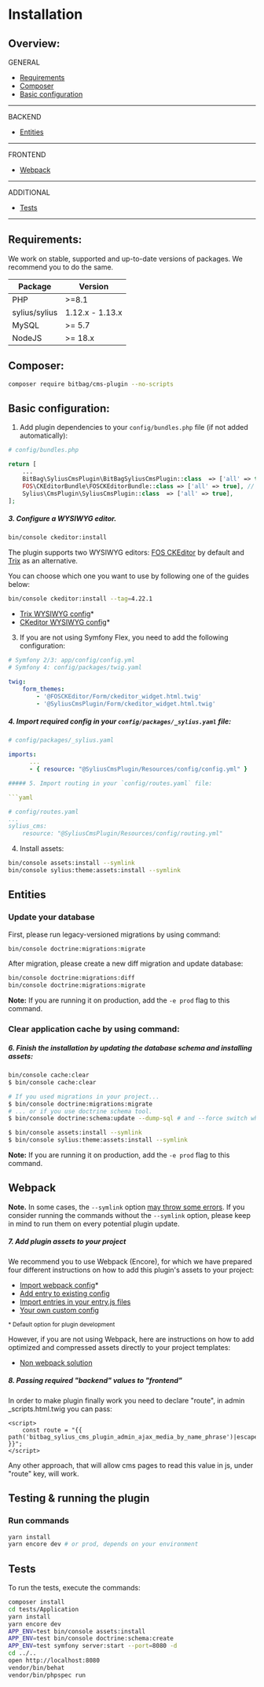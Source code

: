 # Installation

## Overview:
GENERAL
- [Requirements](#requirements)
- [Composer](#composer)
- [Basic configuration](#basic-configuration)
--- 
BACKEND
- [Entities](#entities)
---
FRONTEND
- [Webpack](#webpack)
---
ADDITIONAL
- [Tests](#tests)
---

## Requirements:
We work on stable, supported and up-to-date versions of packages. We recommend you to do the same.

| Package       | Version         |
|---------------|-----------------|
| PHP           | \>=8.1          |
| sylius/sylius | 1.12.x - 1.13.x |
| MySQL         | \>= 5.7         |
| NodeJS        | \>= 18.x        |

## Composer:
```bash
composer require bitbag/cms-plugin --no-scripts
```

## Basic configuration:
1. Add plugin dependencies to your `config/bundles.php` file (if not added automatically):

```php
# config/bundles.php

return [
    ...
    BitBag\SyliusCmsPlugin\BitBagSyliusCmsPlugin::class  => ['all' => true],
    FOS\CKEditorBundle\FOSCKEditorBundle::class => ['all' => true], // WYSIWYG editor
    Sylius\CmsPlugin\SyliusCmsPlugin::class  => ['all' => true],
];
```

##### 3. Configure a WYSIWYG editor.
```bash
bin/console ckeditor:install
```

The plugin supports two WYSIWYG editors: [FOS CKEditor](https://symfony.com/doc/master/bundles/FOSCKEditorBundle/usage/ckeditor.html) by default and [Trix](https://trix-editor.org/) as an alternative. 

You can choose which one you want to use by following one of the guides below:
```bash
bin/console ckeditor:install --tag=4.22.1
```

- [Trix WYSIWYG config](./trix-config.md)*
- [CKeditor WYSIWYG config](./ckeditor-config.md)*

3.  If you are not using Symfony Flex, you need to add the following configuration:

```yaml
# Symfony 2/3: app/config/config.yml
# Symfony 4: config/packages/twig.yaml

twig:
    form_themes:
        - '@FOSCKEditor/Form/ckeditor_widget.html.twig'
        - '@SyliusCmsPlugin/Form/ckeditor_widget.html.twig'
```

##### 4. Import required config in your `config/packages/_sylius.yaml` file:
```yaml
# config/packages/_sylius.yaml

imports:
      ...
      - { resource: "@SyliusCmsPlugin/Resources/config/config.yml" }

##### 5. Import routing in your `config/routes.yaml` file:

```yaml

# config/routes.yaml
...
sylius_cms:
    resource: "@SyliusCmsPlugin/Resources/config/routing.yml"
```

4. Install assets:
```bash
bin/console assets:install --symlink
bin/console sylius:theme:assets:install --symlink
```

## Entities
### Update your database
First, please run legacy-versioned migrations by using command:
```bash
bin/console doctrine:migrations:migrate
```

After migration, please create a new diff migration and update database:
```bash
bin/console doctrine:migrations:diff
bin/console doctrine:migrations:migrate
```
**Note:** If you are running it on production, add the `-e prod` flag to this command.

### Clear application cache by using command:
##### 6. Finish the installation by updating the database schema and installing assets:

```bash
bin/console cache:clear
$ bin/console cache:clear

# If you used migrations in your project...
$ bin/console doctrine:migrations:migrate
# ... or if you use doctrine schema tool.
$ bin/console doctrine:schema:update --dump-sql # and --force switch when you're ready :)

$ bin/console assets:install --symlink
$ bin/console sylius:theme:assets:install --symlink
```
**Note:** If you are running it on production, add the `-e prod` flag to this command.

## Webpack
**Note.** In some cases, the `--symlink` option [may throw some errors](https://github.com/Sylius/SyliusThemeBundle/issues/91). If you consider running the commands without the `--symlink` option, please keep in mind to run them on every potential plugin update.

##### 7. Add plugin assets to your project

We recommend you to use Webpack (Encore), for which we have prepared four different instructions on how to add this plugin's assets to your project:

- [Import webpack config](./01.1-webpack-config.md)*
- [Add entry to existing config](./01.2-webpack-entry.md)
- [Import entries in your entry.js files](./01.3-import-entry.md)
- [Your own custom config](./01.4-custom-solution.md)

<small>* Default option for plugin development</small>

However, if you are not using Webpack, here are instructions on how to add optimized and compressed assets directly to your project templates:

- [Non webpack solution](./01.5-non-webpack.md)

##### 8. Passing required "backend" values to "frontend"

In order to make plugin finally work you need to declare "route", in admin _scripts.html.twig you can pass:

```
<script>
    const route = "{{ path('bitbag_sylius_cms_plugin_admin_ajax_media_by_name_phrase')|escape('js') }}";
</script>
```

Any other approach, that will allow cms pages to read this value in js, under "route" key, will work. 

## Testing & running the plugin
### Run commands
```bash
yarn install
yarn encore dev # or prod, depends on your environment
```

## Tests
To run the tests, execute the commands:
```bash
composer install
cd tests/Application
yarn install
yarn encore dev
APP_ENV=test bin/console assets:install
APP_ENV=test bin/console doctrine:schema:create
APP_ENV=test symfony server:start --port=8080 -d
cd ../..
open http://localhost:8080
vendor/bin/behat
vendor/bin/phpspec run
```
